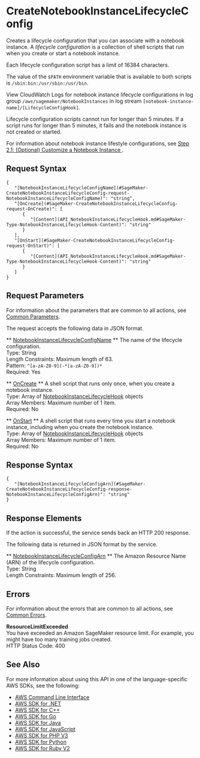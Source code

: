 # CreateNotebookInstanceLifecycleConfig<a name="API_CreateNotebookInstanceLifecycleConfig"></a>

Creates a lifecycle configuration that you can associate with a notebook instance\. A *lifecycle configuration* is a collection of shell scripts that run when you create or start a notebook instance\.

Each lifecycle configuration script has a limit of 16384 characters\.

The value of the `$PATH` environment variable that is available to both scripts is `/sbin:bin:/usr/sbin:/usr/bin`\.

View CloudWatch Logs for notebook instance lifecycle configurations in log group `/aws/sagemaker/NotebookInstances` in log stream `[notebook-instance-name]/[LifecycleConfigHook]`\.

Lifecycle configuration scripts cannot run for longer than 5 minutes\. If a script runs for longer than 5 minutes, it fails and the notebook instance is not created or started\.

For information about notebook instance lifestyle configurations, see [Step 2\.1: \(Optional\) Customize a Notebook Instance ](notebook-lifecycle-config.md)\.

## Request Syntax<a name="API_CreateNotebookInstanceLifecycleConfig_RequestSyntax"></a>

```
{
   "[NotebookInstanceLifecycleConfigName](#SageMaker-CreateNotebookInstanceLifecycleConfig-request-NotebookInstanceLifecycleConfigName)": "string",
   "[OnCreate](#SageMaker-CreateNotebookInstanceLifecycleConfig-request-OnCreate)": [ 
      { 
         "[Content](API_NotebookInstanceLifecycleHook.md#SageMaker-Type-NotebookInstanceLifecycleHook-Content)": "string"
      }
   ],
   "[OnStart](#SageMaker-CreateNotebookInstanceLifecycleConfig-request-OnStart)": [ 
      { 
         "[Content](API_NotebookInstanceLifecycleHook.md#SageMaker-Type-NotebookInstanceLifecycleHook-Content)": "string"
      }
   ]
}
```

## Request Parameters<a name="API_CreateNotebookInstanceLifecycleConfig_RequestParameters"></a>

For information about the parameters that are common to all actions, see [Common Parameters](CommonParameters.md)\.

The request accepts the following data in JSON format\.

 ** [NotebookInstanceLifecycleConfigName](#API_CreateNotebookInstanceLifecycleConfig_RequestSyntax) **   <a name="SageMaker-CreateNotebookInstanceLifecycleConfig-request-NotebookInstanceLifecycleConfigName"></a>
The name of the lifecycle configuration\.  
Type: String  
Length Constraints: Maximum length of 63\.  
Pattern: `^[a-zA-Z0-9](-*[a-zA-Z0-9])*`   
Required: Yes

 ** [OnCreate](#API_CreateNotebookInstanceLifecycleConfig_RequestSyntax) **   <a name="SageMaker-CreateNotebookInstanceLifecycleConfig-request-OnCreate"></a>
A shell script that runs only once, when you create a notebook instance\.  
Type: Array of [NotebookInstanceLifecycleHook](API_NotebookInstanceLifecycleHook.md) objects  
Array Members: Maximum number of 1 item\.  
Required: No

 ** [OnStart](#API_CreateNotebookInstanceLifecycleConfig_RequestSyntax) **   <a name="SageMaker-CreateNotebookInstanceLifecycleConfig-request-OnStart"></a>
A shell script that runs every time you start a notebook instance, including when you create the notebook instance\.  
Type: Array of [NotebookInstanceLifecycleHook](API_NotebookInstanceLifecycleHook.md) objects  
Array Members: Maximum number of 1 item\.  
Required: No

## Response Syntax<a name="API_CreateNotebookInstanceLifecycleConfig_ResponseSyntax"></a>

```
{
   "[NotebookInstanceLifecycleConfigArn](#SageMaker-CreateNotebookInstanceLifecycleConfig-response-NotebookInstanceLifecycleConfigArn)": "string"
}
```

## Response Elements<a name="API_CreateNotebookInstanceLifecycleConfig_ResponseElements"></a>

If the action is successful, the service sends back an HTTP 200 response\.

The following data is returned in JSON format by the service\.

 ** [NotebookInstanceLifecycleConfigArn](#API_CreateNotebookInstanceLifecycleConfig_ResponseSyntax) **   <a name="SageMaker-CreateNotebookInstanceLifecycleConfig-response-NotebookInstanceLifecycleConfigArn"></a>
The Amazon Resource Name \(ARN\) of the lifecycle configuration\.  
Type: String  
Length Constraints: Maximum length of 256\.

## Errors<a name="API_CreateNotebookInstanceLifecycleConfig_Errors"></a>

For information about the errors that are common to all actions, see [Common Errors](CommonErrors.md)\.

 **ResourceLimitExceeded**   
 You have exceeded an Amazon SageMaker resource limit\. For example, you might have too many training jobs created\.   
HTTP Status Code: 400

## See Also<a name="API_CreateNotebookInstanceLifecycleConfig_SeeAlso"></a>

For more information about using this API in one of the language\-specific AWS SDKs, see the following:
+  [AWS Command Line Interface](http://docs.aws.amazon.com/goto/aws-cli/sagemaker-2017-07-24/CreateNotebookInstanceLifecycleConfig) 
+  [AWS SDK for \.NET](http://docs.aws.amazon.com/goto/DotNetSDKV3/sagemaker-2017-07-24/CreateNotebookInstanceLifecycleConfig) 
+  [AWS SDK for C\+\+](http://docs.aws.amazon.com/goto/SdkForCpp/sagemaker-2017-07-24/CreateNotebookInstanceLifecycleConfig) 
+  [AWS SDK for Go](http://docs.aws.amazon.com/goto/SdkForGoV1/sagemaker-2017-07-24/CreateNotebookInstanceLifecycleConfig) 
+  [AWS SDK for Java](http://docs.aws.amazon.com/goto/SdkForJava/sagemaker-2017-07-24/CreateNotebookInstanceLifecycleConfig) 
+  [AWS SDK for JavaScript](http://docs.aws.amazon.com/goto/AWSJavaScriptSDK/sagemaker-2017-07-24/CreateNotebookInstanceLifecycleConfig) 
+  [AWS SDK for PHP V3](http://docs.aws.amazon.com/goto/SdkForPHPV3/sagemaker-2017-07-24/CreateNotebookInstanceLifecycleConfig) 
+  [AWS SDK for Python](http://docs.aws.amazon.com/goto/boto3/sagemaker-2017-07-24/CreateNotebookInstanceLifecycleConfig) 
+  [AWS SDK for Ruby V2](http://docs.aws.amazon.com/goto/SdkForRubyV2/sagemaker-2017-07-24/CreateNotebookInstanceLifecycleConfig) 